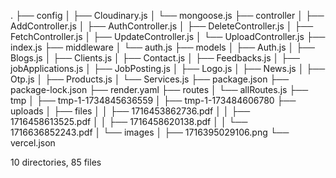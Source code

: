 .
├── config
│   ├── Cloudinary.js
│   └── mongoose.js
├── controller
│   ├── AddController.js
│   ├── AuthController.js
│   ├── DeleteController.js
│   ├── FetchController.js
│   ├── UpdateController.js
│   └── UploadController.js
├── index.js
├── middleware
│   └── auth.js
├── models
│   ├── Auth.js
│   ├── Blogs.js
│   ├── Clients.js
│   ├── Contact.js
│   ├── Feedbacks.js
│   ├── jobApplications.js
│   ├── JobPosting.js
│   ├── Logo.js
│   ├── News.js
│   ├── Otp.js
│   ├── Products.js
│   └── Services.js
├── package.json
├── package-lock.json
├── render.yaml
├── routes
│   └── allRoutes.js
├── tmp
│   ├── tmp-1-1734845636559
│   ├── tmp-1-173484606780
├── uploads
│   ├── files
│   │   ├── 1716453862736.pdf
│   │   ├── 1716458613525.pdf
│   │   ├── 1716458620138.pdf
│   │   └── 1716636852243.pdf
│   └── images
│       ├── 1716395029106.png
└── vercel.json

10 directories, 85 files